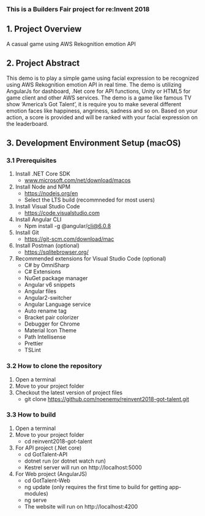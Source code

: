 ### This is a Builders Fair project for re:Invent 2018

## 1. Project Overview
A casual game using AWS Rekognition emotion API

## 2. Project Abstract
This demo is to play a simple game using facial expression to be recognized using AWS Rekognition emotion API in real time. The demo is utilizing AngularJs for dashboard, .Net core for API functions, Unity or HTML5 for game client and other AWS services. The demo is a game like famous TV show ‘America’s Got Talent’, it is require you to make several different emotion faces like happiness, angriness, sadness and so on. Based on your action, a score is provided and will be ranked with your facial expression on the leaderboard.

## 3. Development Environment Setup (macOS)

### 3.1 Prerequisites
1. Install .NET Core SDK 
   - www.microsoft.com/net/download/macos
2. Install Node and NPM
   - https://nodejs.org/en
   - Select the LTS build (recommneded for most users)
3. Install Visual Studio Code
   - https://code.visualstudio.com
4. Install Angular CLI
   - Npm install -g @angular/cli@6.0.8
5. Install Git
   - https://git-scm.com/download/mac
6. Install Postman (optional)
   - https://sqlitebrowser.org/
7. Recommended extensions for Visual Studio Code (optional)
   - C# by OmniSharp
   - C# Extensions
   - NuGet package manager
   - Angular v6 snippets
   - Angular files
   - Angular2-switcher
   - Angular Language service
   - Auto rename tag
   - Bracket pair colorizer
   - Debugger for Chrome
   - Material Icon Theme
   - Path Intellisense
   - Prettier
   - TSLint
  
### 3.2 How to clone the repository 

1. Open a terminal
2. Move to your project folder
3. Checkout the latest version of project files 
   - git clone https://github.com/noenemy/reinvent2018-got-talent.git

### 3.3 How to build

1. Open a terminal
2. Move to your project folder
   - cd reinvent2018-got-talent
3. For API project (.Net core)
   - cd GotTalent-API
   - dotnet run (or dotnet watch run)
   - Kestrel server will run on http://localhost:5000
4. For Web project (AngularJS)
   - cd GotTalent-Web
   - ng update (only requires the first time to build for getting app-modules)
   - ng serve
   - The website will run on http://localhost:4200

   
